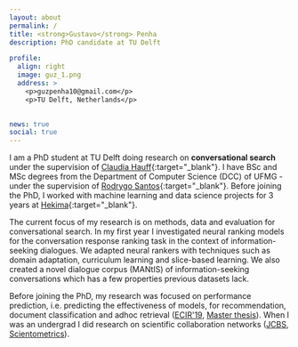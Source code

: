 ```yaml
---
layout: about
permalink: /
title: <strong>Gustavo</strong> Penha
description: PhD candidate at TU Delft

profile:
  align: right
  image: guz_1.png
  address: >
    <p>guzpenha10@gmail.com</p>
    <p>TU Delft, Netherlands</p>
    

news: true
social: true
---
```


I am a PhD student at TU Delft doing research on **conversational search** under the supervision of [Claudia Hauff](https://chauff.github.io/){:target="_blank"}. I have BSc and MSc degrees from the Department of Computer Science (DCC) of UFMG - under the supervision of [Rodrygo Santos](https://homepages.dcc.ufmg.br/~rodrygo/){:target="_blank"}. Before joining the PhD, I worked with machine learning and data science projects for 3 years at [Hekima](http://www.hekima.com/en/){:target="_blank"}.


The current focus of my research is on methods, data and evaluation for conversational search. In my first year I investigated neural ranking models for the conversation response ranking task in the context of information-seeking dialogues. We adapted neural rankers with techniques such as domain adaptation, curriculum learning and slice-based learning. We also created a novel dialogue corpus (MANtIS) of information-seeking conversations which has a few properties previous datasets lack.

Before joining the PhD, my research was focused on performance prediction, i.e. predicting the effectiveness of models, for recommendation, document classification and adhoc retrieval ([ECIR'19](https://homepages.dcc.ufmg.br/~rodrygo/wp-content/papercite-data/pdf/penha2019ecir.pdf), [Master thesis](https://drive.google.com/file/d/1ScGA8EASeQbJvOLXJTBY77_zJNF0kspx/view)). When I was an undergrad I did research on scientific collaboration networks ([JCBS](https://link.springer.com/content/pdf/10.1186%2Fs13173-017-0059-6.pdf), [Scientometrics](https://dl.acm.org/doi/10.1007/s11192-016-1901-x])).